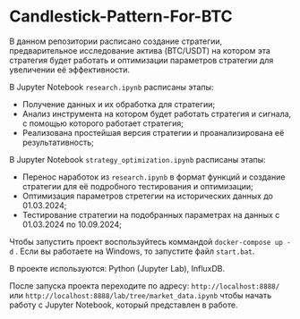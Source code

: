 # Candlestick-Pattern-For-BTC

В данном репозитории расписано создание стратегии, предварительное исследование актива (BTC/USDT) на котором эта стратегия будет работать и оптимизации параметров стратегии для увеличении её эффективности. 

В Jupyter Notebook ```research.ipynb``` расписаны этапы: 
- Получение данных и их обработка для стратегии;
- Анализ инструмента на котором будет работать стратегия и сигнала, с помощью которого работает стратегия;
- Реализована простейшая версия стратегии и проанализирована её результативность;

В Jupyter Notebook ```strategy_optimization.ipynb``` расписаны этапы: 
- Перенос наработок из ```research.ipynb``` в формат функций и создание стратегии для её подробного тестирования и оптимизации;
- Оптимизация параметров стретегии на исторических данных до 01.03.2024;
- Тестирование стратегии на подобранных параметрах на данных с 01.03.2024 по 10.09.2024;

Чтобы запустить проект воспользуйтесь коммандой ```docker-compose up -d``` . Если вы работаете на Windows, то запустите файл ```start.bat```.

В проекте используются: Python (Jupyter Lab), InfluxDB.

После запуска проекта переходите по адресу: ```http://localhost:8888/``` или ```http://localhost:8888/lab/tree/market_data.ipynb``` чтобы начать работу с Jupyter Notebook, который представлен в работе.
